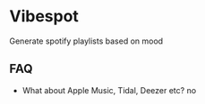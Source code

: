 # Vibespot

Generate spotify playlists based on mood

## FAQ

- What about Apple Music, Tidal, Deezer etc?
no
